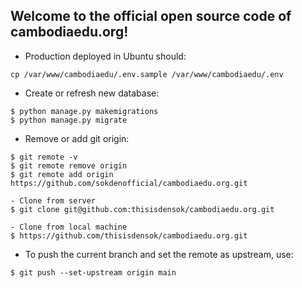 ## Welcome to the official open source code of cambodiaedu.org!

- Production deployed in Ubuntu should:
```
cp /var/www/cambodiaedu/.env.sample /var/www/cambodiaedu/.env

```

- Create or refresh new database:
```
$ python manage.py makemigrations
$ python manage.py migrate
```

- Remove or add git origin:
```
$ git remote -v
$ git remote remove origin
$ git remote add origin https://github.com/sokdenofficial/cambodiaedu.org.git

- Clone from server
$ git clone git@github.com:thisisdensok/cambodiaedu.org.git

- Clone from local machine
$ https://github.com/thisisdensok/cambodiaedu.org.git
```

- To push the current branch and set the remote as upstream, use:
```
$ git push --set-upstream origin main
```

